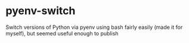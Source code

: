 # pyenv-switch
Switch versions of Python via pyenv using bash fairly easily (made it for myself), but seemed useful enough to publish
